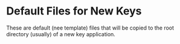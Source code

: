 Default Files for New Keys
==========================

These are default (nee template) files that will be copied to the root directory (usually) of a new key application. 